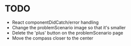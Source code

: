 TODO
====================

* React componentDidCatch/error handling
* Change the problemScenario image so that it's smaller
* Delete the 'plus' button on the problemScenario page
* Move the compass closer to the center